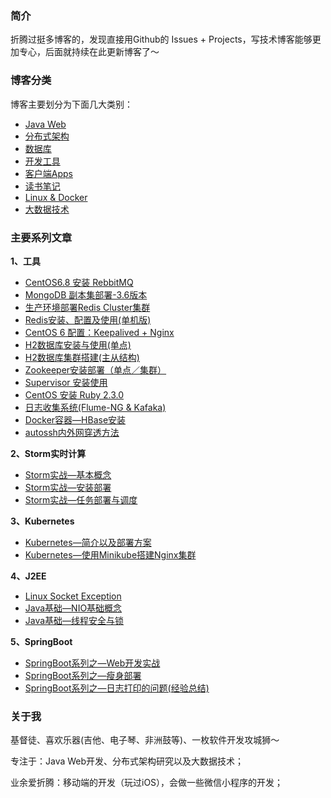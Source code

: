 ### 简介

折腾过挺多博客的，发现直接用Github的 Issues + Projects，写技术博客能够更加专心，后面就持续在此更新博客了～

### 博客分类

博客主要划分为下面几大类别：

* [Java Web](https://github.com/johnnian/Blog/projects/1)
* [分布式架构](https://github.com/johnnian/Blog/projects/2)
* [数据库](https://github.com/johnnian/Blog/projects/3)
* [开发工具](https://github.com/johnnian/Blog/projects/4)
* [客户端Apps](https://github.com/johnnian/Blog/projects/5)
* [读书笔记](https://github.com/johnnian/Blog/projects/6)
* [Linux & Docker](https://github.com/johnnian/Blog/projects/7)
* [大数据技术](https://github.com/johnnian/Blog/projects/8)

### 主要系列文章

**1、工具**

- [CentOS6.8 安装 RebbitMQ](https://github.com/johnnian/Blog/issues/7)
- [MongoDB 副本集部署-3.6版本](https://github.com/johnnian/Blog/issues/8)
- [生产环境部署Redis Cluster集群](https://github.com/johnnian/Blog/issues/9)
- [Redis安装、配置及使用(单机版) ](https://github.com/johnnian/Blog/issues/2)
- [CentOS 6 配置：Keepalived + Nginx ](https://github.com/johnnian/Blog/issues/19)
- [H2数据库安装与使用(单点) ](https://github.com/johnnian/Blog/issues/24)
- [H2数据库集群搭建(主从结构)](https://github.com/johnnian/Blog/issues/26)
- [Zookeeper安装部署（单点／集群）](https://github.com/johnnian/Blog/issues/25)
- [Supervisor 安装使用](https://github.com/johnnian/Blog/issues/27)
- [CentOS 安装 Ruby 2.3.0](https://github.com/johnnian/Blog/issues/33)
- [日志收集系统(Flume-NG & Kafaka) ](https://github.com/johnnian/Blog/issues/34)
- [Docker容器—HBase安装](https://github.com/johnnian/Blog/issues/38)
- [autossh内外网穿透方法](https://github.com/johnnian/Blog/issues/43)


**2、Storm实时计算**

- [Storm实战—基本概念](https://github.com/johnnian/Blog/issues/21)
- [Storm实战—安装部署](https://github.com/johnnian/Blog/issues/22)
- [Storm实战—任务部署与调度](https://github.com/johnnian/Blog/issues/23)

**3、Kubernetes**

- [Kubernetes—简介以及部署方案](https://github.com/johnnian/Blog/issues/30)
- [Kubernetes—使用Minikube搭建Nginx集群](https://github.com/johnnian/Blog/issues/32)

**4、J2EE**

- [Linux Socket Exception](https://github.com/johnnian/Blog/issues/35)
- [Java基础—NIO基础概念](https://github.com/johnnian/Blog/issues/36)
- [Java基础—线程安全与锁](https://github.com/johnnian/Blog/issues/37)


**5、SpringBoot**

- [SpringBoot系列之—Web开发实战](https://github.com/johnnian/Blog/issues/39)
- [SpringBoot系列之—瘦身部署](https://github.com/johnnian/Blog/issues/41)
- [SpringBoot系列之—日志打印的问题(经验总结)](https://github.com/johnnian/Blog/issues/42)


### 关于我

基督徒、喜欢乐器(吉他、电子琴、非洲鼓等)、一枚软件开发攻城狮～

专注于：Java Web开发、分布式架构研究以及大数据技术；

业余爱折腾：移动端的开发（玩过iOS），会做一些微信小程序的开发；


